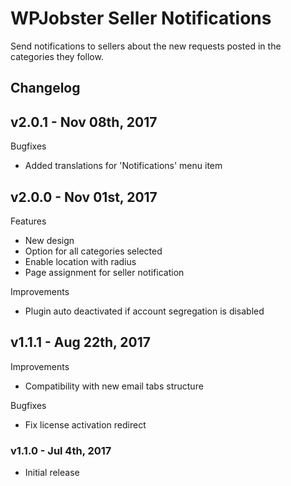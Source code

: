 # WPJobster Seller Notifications

Send notifications to sellers about the new requests posted in the categories they follow.

## Changelog

## v2.0.1 - Nov 08th, 2017

Bugfixes
* Added translations for 'Notifications' menu item

## v2.0.0 - Nov 01st, 2017

Features
* New design
* Option for all categories selected
* Enable location with radius
* Page assignment for seller notification

Improvements
* Plugin auto deactivated if account segregation is disabled

## v1.1.1 - Aug 22th, 2017

Improvements
* Compatibility with new email tabs structure

Bugfixes
* Fix license activation redirect

### v1.1.0 - Jul 4th, 2017

* Initial release
